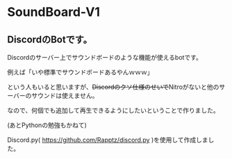 # SoundBoard-V1
## DiscordのBotです。

Discordのサーバー上でサウンドボードのような機能が使えるbotです。

例えば「いや標準でサウンドボードあるやんｗｗｗ」

という人もいると思いますが、~~Discordのクソ仕様のせいで~~Nitroがないと他のサーバーのサウンドは使えません。

なので、何個でも追加して再生できるようにしたいということで作りました。

(あとPythonの勉強もかねて)

Discord.py( https://github.com/Rapptz/discord.py )を使用して作成しました。

